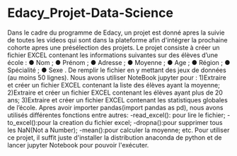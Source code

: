 # Edacy_Projet-Data-Science
Dans le cadre du programme de Edacy, un projet est donné apres la suivie de toutes les videos qui sont dans la plateforme afin d'intégrer la prochaine cohorte apres une présélection des projets. 
Le projet consiste à créer un fichier EXCEL contenant les informations suivantes sur des élèves d’une école : 
      ● Nom ; 
      ● Prénom ;
      ● Adresse ; 
      ● Moyenne ;
      ● Age ;
      ● Région ;
      ● Spécialité ;
      ● Sexe .
De remplir le fichier en y mettant des jeux de données (au moins 50 lignes).
Nous avons utiliser NoteBook jupyter pour :
        1)Extraire et créer un fichier EXCEL contenant la liste des élèves ayant la moyenne;
        2)Extraire et créer un fichier EXCEL contenant les élèves ayant plus de 20 ans;
        3)Extraire et créer un fichier EXCEL contenant les statistiques globales de l’école.
Apres avoir importer pandas(import pandas as pd), nous avons utilisés différentes fonctions entre autres: 
-read_excel(): pour lire le fichier;
-to_excel():pour la creation du fichier excel;
-dropna():pour supprimer tous les NaN(Not a Number);
-mean():pour calculer la moyenne;
etc.
Pour utiliser ce projet, il suffit juste d'installer la distribution anaconda de python et de lancer jupyter Notebook pour pouvoir l'exécuter.  
